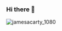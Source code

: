 ### Hi there 👋
![jamesacarty_1080](https://github.com/jamesacarty/jamesacarty/assets/138507422/6ddd765a-3e77-4c23-9c15-438ca99be040)

<!--
**jamesacarty/jamesacarty** is a ✨ _special_ ✨ repository because its `README.md` (this file) appears on your GitHub profile.

Here are some ideas to get you started:

- 🔭 I’m currently working on ...
- 🌱 I’m currently learning ...
- 👯 I’m looking to collaborate on ...
- 🤔 I’m looking for help with ...
- 💬 Ask me about ...
- 📫 How to reach me: ...
- 😄 Pronouns: ...
- ⚡ Fun fact: ...
-->
